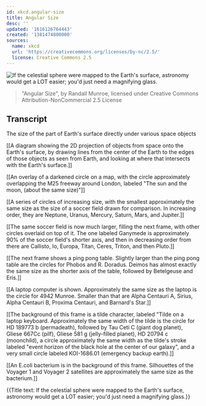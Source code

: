 ```yaml
---
id: xkcd.angular-size
title: Angular Size
desc: ''
updated: '1616126764443'
created: '1381474800000'
sources:
  name: xkcd
  url: 'https://creativecommons.org/licenses/by-nc/2.5/'
  license: Creative Commons 2.5
---
```

![If the celestial sphere were mapped to the Earth's surface, astronomy would get a LOT easier; you'd just need a magnifying glass.](https://imgs.xkcd.com/comics/angular_size.png)
> "Angular Size", by Randall Munroe, licensed under Creative Commons Attribution-NonCommercial 2.5 License

## Transcript
The size of the part of Earth's surface directly under various space objects

[[A diagram showing the 2D projection of objects from space onto the Earth's surface, by drawing lines from the center of the Earth to the edges of those objects as seen from Earth, and looking at where that intersects with the Earth's surface.]]

[[An overlay of a darkened circle on a map, with the circle approximately overlapping the M25 freeway around London, labeled "The sun and the moon, (about the same size)"]]

[[A series of circles of increasing size, with the smallest approximately the same size as the size of a soccer field drawn for comparison. In increasing order, they are Neptune, Uranus, Mercury, Saturn, Mars, and Jupiter.]]

[[The same soccer field is now much larger, filling the next frame, with other circles overlaid on top of it. The one labeled Ganymede is approximately 90% of the soccer field's shorter axis, and then in decreasing order from there are Callisto, Io, Europa, Titan, Ceres, Triton, and then Pluto.]]

[[The next frame shows a ping pong table. Slightly larger than the ping pong table are the circles for Phobos and R. Doradus. Deimos has almost exactly the same size as the shorter axis of the table, followed by Betelgeuse and Eris.]]

[[A laptop computer is shown. Approximately the same size as the laptop is the circle for 4942 Munroe. Smaller than that are Alpha Centauri A, Sirius, Alpha Centauri B, Proxima Centauri, and Barnard's Star.]]

[[The background of this frame is a tilde character, labeled "Tilde on a laptop keyboard. Approximately the same width of the tilde is the circle for HD 189773 b (permadeath), followed by Tau Ceti C (giant dog planet), Gliese 667Cc (pilf), Gliese 581 g (jelly-filled planet), HD 20794 c (moonchild), a circle approximately the same width as the tilde's stroke labeled "event horizon of the black hole at the center of our galaxy", and a very small circle labeled KOI-1686.01 (emergency backup earth).]]

[[An E.coli bacterium is in the background of this frame. Silhouettes of the Voyager 1 and Voyager 2 satellites are approximately the same size as the bacterium.]]

{{Title text: If the celestial sphere were mapped to the Earth's surface, astronomy would get a LOT easier; you'd just need a magnifying glass.}}
